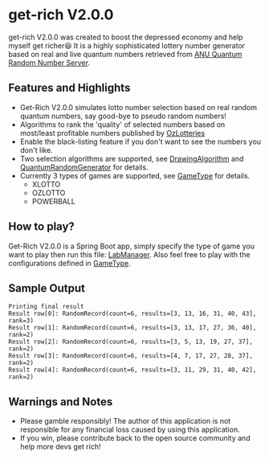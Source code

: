 
# get-rich V2.0.0

get-rich V2.0.0 was created to boost the depressed economy and help myself get richer:laughing:
It is a highly sophisticated lottery number generator based on real and live quantum numbers retrieved from [ANU Quantum Random Number Server](http://qrng.anu.edu.au/). 


## Features and Highlights
* Get-Rich V2.0.0 simulates lotto number selection based on real random quantum numbers, say good-bye to pseudo random numbers!
* Algorithms to rank the 'quality' of selected numbers based on most/least profitable numbers published by [OzLotteries](https://www.ozlotteries.com)
* Enable the black-listing feature if you don't want to see the numbers you don't like.
* Two selection algorithms are supported, see [DrawingAlgorithm](https://github.com/adventure-island/get-rich/blob/master/src/main/java/com/smartj/getrich/quantum/DrawingAlgorithm.java) and [QuantumRandomGenerator](https://github.com/adventure-island/get-rich/blob/master/src/main/java/com/smartj/getrich/quantum/QuantumRandomGenerator.java)  for details.
* Currently 3 types of games are supported, see [GameType](https://github.com/adventure-island/get-rich/blob/master/src/main/java/com/smartj/getrich/quantum/GameType.java) for details.
    * XLOTTO
    * OZLOTTO
    * POWERBALL

## How to play?
Get-Rich V2.0.0 is a Spring Boot app, simply specify the type of game you want to play then run this file: [LabManager](https://github.com/adventure-island/get-rich/blob/master/src/main/java/com/smartj/getrich/main/LabManager.java). Also feel free to play with the configurations defined in  [GameType](https://github.com/adventure-island/get-rich/blob/master/src/main/java/com/smartj/getrich/quantum/GameType.java).

## Sample Output

    Printing final result
    Result row[0]: RandomRecord(count=6, results=[3, 13, 16, 31, 40, 43], rank=3)
    Result row[1]: RandomRecord(count=6, results=[3, 13, 17, 27, 36, 40], rank=2)
    Result row[2]: RandomRecord(count=6, results=[3, 5, 13, 19, 27, 37], rank=2)
    Result row[3]: RandomRecord(count=6, results=[4, 7, 17, 27, 28, 37], rank=2)
    Result row[4]: RandomRecord(count=6, results=[3, 11, 29, 31, 40, 42], rank=2)

## Warnings and Notes
* Please gamble responsibly! The author of this application is not responsible for any financial loss caused by using this application.
* If you win, please contribute back to the open source community and help more devs get rich!
